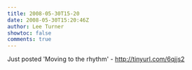 ```yaml
---
title: 2008-05-30T15-20
date: 2008-05-30T15:20:46Z
author: Lee Turner
showtoc: false
comments: true
---
```


Just posted 'Moving to the rhythm' - http://tinyurl.com/6qjjs2

